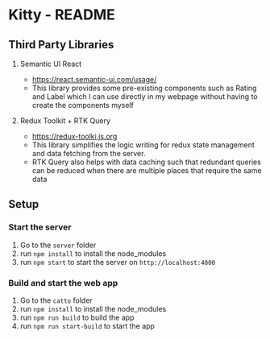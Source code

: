 # Kitty - README

## Third Party Libraries
1. Semantic UI React
	- https://react.semantic-ui.com/usage/
	- This library provides some pre-existing components such as Rating and Label which I can use directly in my webpage without having to create the components myself
	
2. Redux Toolkit + RTK Query
	- https://redux-toolki.js.org
	- This library simplifies the logic writing for redux state management and data fetching from the server.
	- RTK Query also helps with data caching such that redundant queries can be reduced when there are multiple places that require the same data

## Setup

### Start the server
1. Go to the `server` folder
2. run `npm install` to install the node_modules
3. run `npm start` to start the server on `http://localhost:4000`

### Build and start the web app
1. Go to the `catto` folder
2. run `npm install` to install the node_modules
3. run `npm run build` to build the app
4. run `npm run start-build` to start the app